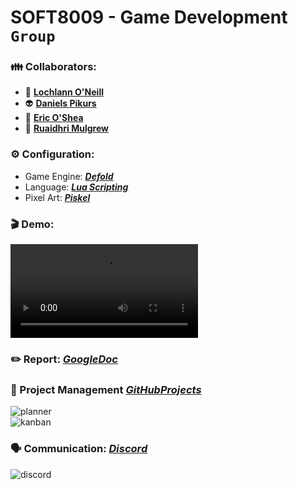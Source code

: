 <!--https://github.com/darsaveli/Readme-Markdown-Syntax-->
<!--https://github.com/ikatyang/emoji-cheat-sheet/blob/master/README.md-->

# SOFT8009 - Game Development `Group`
### :family: Collaborators:
* :clown_face: **[Lochlann O'Neill](https://github.com/lochlannoneill)**  
* :alien: **[Daniels Pikurs](https://github.com/danielspikurs)**  
* :japanese_goblin: **[Eric O'Shea](https://github.com/ericosheacork)**  
* :robot: **[Ruaidhri Mulgrew](https://github.com/RuaidhriMulgrew)**  

### :gear: Configuration:
* Game Engine: ***[Defold](https://defold.com/)***  
* Language: ***[Lua Scripting](https://www.lua.org/)***  
* Pixel Art: ***[Piskel](https://www.piskelapp.com/)***  

### :clapper: Demo:
![demo](https://github.com/lochlannoneill/SOFT8009-Game-Development-Group/blob/main/demo_video.mp4)  

<!--
***

### Collaboration:
* Report: ***[GoogleDoc](https://docs.google.com/document/d/1LDDofAmBIzmuovxZfRPw5pQWtj--uftGkp9igMtl8As/edit?usp=sharing)***
* Project Management: ~~***[Monday.com](https://lochlannoneill.monday.com/boards/3393810677)***~~ ***GitHub Projects***
* Communication: ***[Discord](https://discord.gg/SKTmfVWEtJ)***
-->

### :pencil2: Report: ***[GoogleDoc](https://docs.google.com/document/d/1LDDofAmBIzmuovxZfRPw5pQWtj--uftGkp9igMtl8As/edit?usp=sharing)***

### :calendar: Project Management ***[GitHubProjects](https://github.com/users/lochlannoneill/projects/2)***
![planner](https://github.com/lochlannoneill/SOFT8009-Game-Development/blob/main/Report/Screenshots/Planner.PNG?raw=true)  
![kanban](https://github.com/lochlannoneill/SOFT8009-Game-Development/blob/main/Report/Screenshots/Kanban.PNG?raw=true)  

### :speaking_head: Communication: ***[Discord](https://discord.gg/SKTmfVWEtJ)***
![discord](https://github.com/lochlannoneill/SOFT8009-Game-Development/blob/main/Report/Screenshots/discord.PNG?raw=true)  

